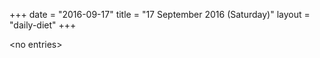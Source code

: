+++
date = "2016-09-17"
title = "17 September 2016 (Saturday)"
layout = "daily-diet"
+++


\<no entries\>

